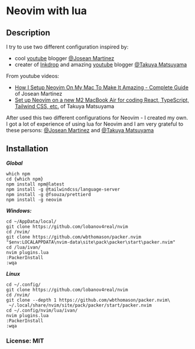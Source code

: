 # Neovim with lua
  
## Description  
I try to use two different configuration inspired by:
- cool [youtube](https://www.youtube.com/@joseanmartinez) blogger [@Josean Martinez](https://github.com/josean-dev)  
- creater of [Inkdrop](https://www.inkdrop.app/) and amazing [youtube](https://www.youtube.com/@devaslife) blogger [@Takuya Matsuyama](https://github.com/craftzdog)  
  
From youtube videos:  
- [How I Setup Neovim On My Mac To Make It Amazing - Complete Guide](https://www.youtube.com/watch?v=vdn_pKJUda8&t=1s) of Josean Martinez  
- [Set up Neovim on a new M2 MacBook Air for coding React, TypeScript, Tailwind CSS, etc.](https://www.youtube.com/watch?v=ajmK0ZNcM4Q&t=372s) of Takuya Matsuyama  

After used this two different configurations for Neovim - I created my own.  
I got a lot of experience of using lua for Neovim and I am very grateful to these persons: [@Josean Martinez](https://github.com/josean-dev) and [@Takuya Matsuyama](https://github.com/craftzdog)  
 
## Installation
  
***Global***  
```
which npm
cd {which npm}
npm install npm@latest
npm install -g @tailwindcss/language-server
npm install -g @fsouza/prettierd
npm install -g neovim
```

***Windows:***  
```  
cd ~/AppData/local/
git clone https://github.com/lobanov4real/nvim
cd /nvim/
git clone https://github.com/wbthomason/packer.nvim "$env:LOCALAPPDATA\nvim-data\site\pack\packer\start\packer.nvim"
cd /lua/ivan/
nvim plugins.lua
:PackerInstall
:wqa
``` 
  
***Linux***  
```
cd ~/.config/
git clone https://github.com/lobanov4real/nvim
cd /nvim/
git clone --depth 1 https://github.com/wbthomason/packer.nvim\
 ~/.local/share/nvim/site/pack/packer/start/packer.nvim
cd ~/.config/nvim/lua/ivan/
nvim plugins.lua
:PackerInstall
:wqa
```
  
### License: MIT 
